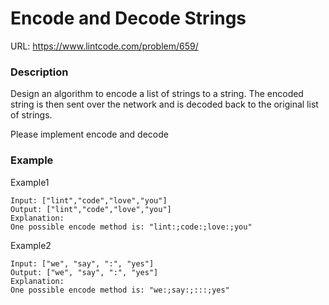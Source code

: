 # Encode and Decode Strings

URL: https://www.lintcode.com/problem/659/

### Description

Design an algorithm to encode a list of strings to a string. The encoded string is then sent over the network and is decoded back to the original list of strings.

Please implement encode and decode

### Example

Example1

```
Input: ["lint","code","love","you"]
Output: ["lint","code","love","you"]
Explanation:
One possible encode method is: "lint:;code:;love:;you"
```

Example2

```
Input: ["we", "say", ":", "yes"]
Output: ["we", "say", ":", "yes"]
Explanation:
One possible encode method is: "we:;say:;:::;yes"
```
